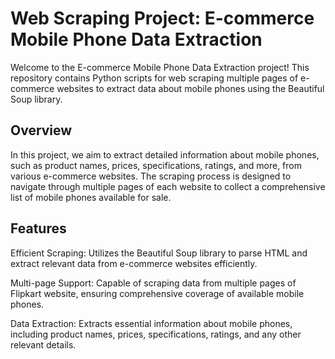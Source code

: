 # Web Scraping Project: E-commerce Mobile Phone Data Extraction 

Welcome to the E-commerce Mobile Phone Data Extraction project! This repository contains Python scripts for web scraping multiple pages of e-commerce websites to extract data about mobile phones using the Beautiful Soup library.

## Overview

In this project, we aim to extract detailed information about mobile phones, such as product names, prices, specifications, ratings, and more, from various e-commerce websites. The scraping process is designed to navigate through multiple pages of each website to collect a comprehensive list of mobile phones available for sale.

## Features 

Efficient Scraping: Utilizes the Beautiful Soup library to parse HTML and extract relevant data from e-commerce websites efficiently.

Multi-page Support: Capable of scraping data from multiple pages of Flipkart website, ensuring comprehensive coverage of available mobile phones.

Data Extraction: Extracts essential information about mobile phones, including product names, prices, specifications, ratings, and any other relevant details.

